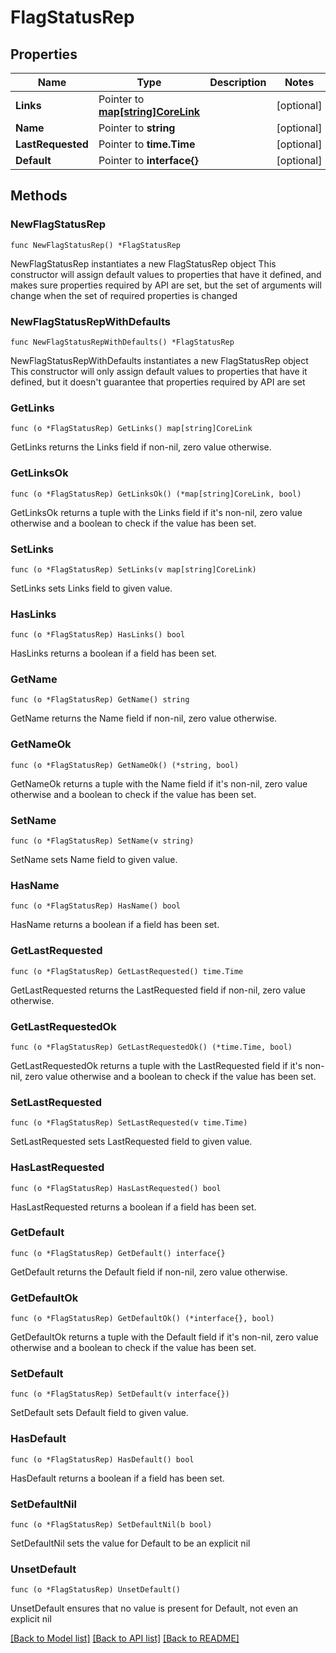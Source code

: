 # FlagStatusRep

## Properties

Name | Type | Description | Notes
------------ | ------------- | ------------- | -------------
**Links** | Pointer to [**map[string]CoreLink**](CoreLink.md) |  | [optional] 
**Name** | Pointer to **string** |  | [optional] 
**LastRequested** | Pointer to **time.Time** |  | [optional] 
**Default** | Pointer to **interface{}** |  | [optional] 

## Methods

### NewFlagStatusRep

`func NewFlagStatusRep() *FlagStatusRep`

NewFlagStatusRep instantiates a new FlagStatusRep object
This constructor will assign default values to properties that have it defined,
and makes sure properties required by API are set, but the set of arguments
will change when the set of required properties is changed

### NewFlagStatusRepWithDefaults

`func NewFlagStatusRepWithDefaults() *FlagStatusRep`

NewFlagStatusRepWithDefaults instantiates a new FlagStatusRep object
This constructor will only assign default values to properties that have it defined,
but it doesn't guarantee that properties required by API are set

### GetLinks

`func (o *FlagStatusRep) GetLinks() map[string]CoreLink`

GetLinks returns the Links field if non-nil, zero value otherwise.

### GetLinksOk

`func (o *FlagStatusRep) GetLinksOk() (*map[string]CoreLink, bool)`

GetLinksOk returns a tuple with the Links field if it's non-nil, zero value otherwise
and a boolean to check if the value has been set.

### SetLinks

`func (o *FlagStatusRep) SetLinks(v map[string]CoreLink)`

SetLinks sets Links field to given value.

### HasLinks

`func (o *FlagStatusRep) HasLinks() bool`

HasLinks returns a boolean if a field has been set.

### GetName

`func (o *FlagStatusRep) GetName() string`

GetName returns the Name field if non-nil, zero value otherwise.

### GetNameOk

`func (o *FlagStatusRep) GetNameOk() (*string, bool)`

GetNameOk returns a tuple with the Name field if it's non-nil, zero value otherwise
and a boolean to check if the value has been set.

### SetName

`func (o *FlagStatusRep) SetName(v string)`

SetName sets Name field to given value.

### HasName

`func (o *FlagStatusRep) HasName() bool`

HasName returns a boolean if a field has been set.

### GetLastRequested

`func (o *FlagStatusRep) GetLastRequested() time.Time`

GetLastRequested returns the LastRequested field if non-nil, zero value otherwise.

### GetLastRequestedOk

`func (o *FlagStatusRep) GetLastRequestedOk() (*time.Time, bool)`

GetLastRequestedOk returns a tuple with the LastRequested field if it's non-nil, zero value otherwise
and a boolean to check if the value has been set.

### SetLastRequested

`func (o *FlagStatusRep) SetLastRequested(v time.Time)`

SetLastRequested sets LastRequested field to given value.

### HasLastRequested

`func (o *FlagStatusRep) HasLastRequested() bool`

HasLastRequested returns a boolean if a field has been set.

### GetDefault

`func (o *FlagStatusRep) GetDefault() interface{}`

GetDefault returns the Default field if non-nil, zero value otherwise.

### GetDefaultOk

`func (o *FlagStatusRep) GetDefaultOk() (*interface{}, bool)`

GetDefaultOk returns a tuple with the Default field if it's non-nil, zero value otherwise
and a boolean to check if the value has been set.

### SetDefault

`func (o *FlagStatusRep) SetDefault(v interface{})`

SetDefault sets Default field to given value.

### HasDefault

`func (o *FlagStatusRep) HasDefault() bool`

HasDefault returns a boolean if a field has been set.

### SetDefaultNil

`func (o *FlagStatusRep) SetDefaultNil(b bool)`

 SetDefaultNil sets the value for Default to be an explicit nil

### UnsetDefault
`func (o *FlagStatusRep) UnsetDefault()`

UnsetDefault ensures that no value is present for Default, not even an explicit nil

[[Back to Model list]](../README.md#documentation-for-models) [[Back to API list]](../README.md#documentation-for-api-endpoints) [[Back to README]](../README.md)


